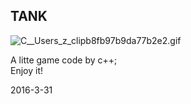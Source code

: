 TANK
----------

![C__Users_z_clipb8fb97b9da77b2e2.gif](https://moetu.fastmirror.org/images/2018/01/16/C__Users_z_clipb8fb97b9da77b2e2.gif)

A litte game code by c++;    
Enjoy it!    


2016-3-31